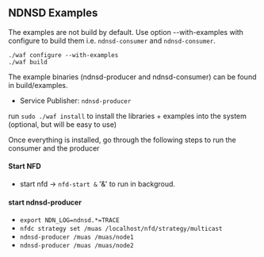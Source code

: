 ## NDNSD Examples

The examples are not build by default. Use option --with-examples with configure to build them i.e. `ndnsd-consumer` and `ndnsd-consumer`. 

`./waf configure --with-examples`  
`./waf build`

The example binaries (ndnsd-producer and ndnsd-consumer) can be found in build/examples. 
* Service Publisher: `ndnsd-producer`

run `sudo ./waf install` to install the libraries + examples into the system (optional, but will be easy to use)

Once everything is installed, go through the following steps to run the consumer and the producer

#### Start NFD 

* start nfd -> `nfd-start &` '&' to run in backgroud.


#### start ndnsd-producer  
* `export NDN_LOG=ndnsd.*=TRACE`
* `nfdc strategy set /muas /localhost/nfd/strategy/multicast`
* `ndnsd-producer /muas /muas/node1`
* `ndnsd-producer /muas /muas/node2`
